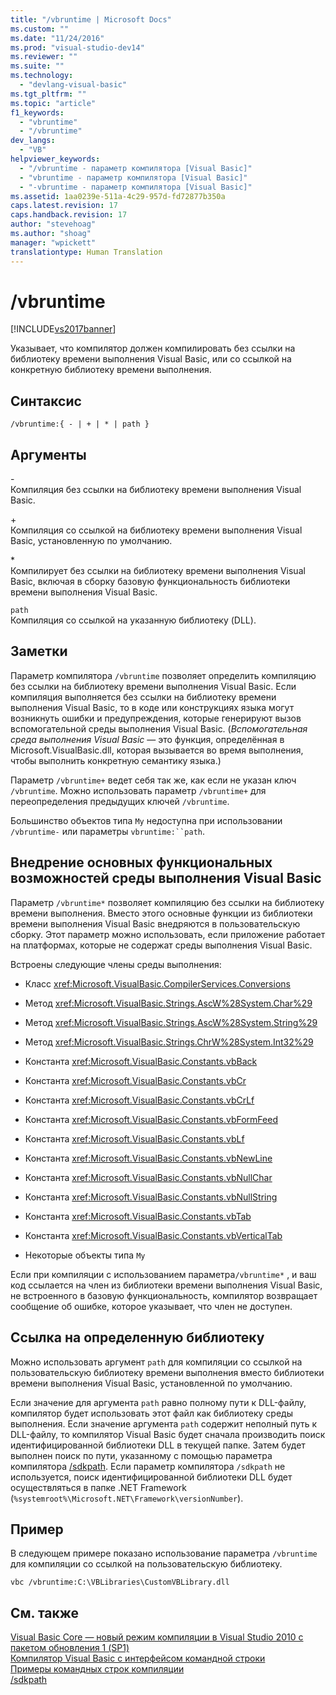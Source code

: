```yaml
---
title: "/vbruntime | Microsoft Docs"
ms.custom: ""
ms.date: "11/24/2016"
ms.prod: "visual-studio-dev14"
ms.reviewer: ""
ms.suite: ""
ms.technology: 
  - "devlang-visual-basic"
ms.tgt_pltfrm: ""
ms.topic: "article"
f1_keywords: 
  - "vbruntime"
  - "/vbruntime"
dev_langs: 
  - "VB"
helpviewer_keywords: 
  - "/vbruntime - параметр компилятора [Visual Basic]"
  - "vbruntime - параметр компилятора [Visual Basic]"
  - "-vbruntime - параметр компилятора [Visual Basic]"
ms.assetid: 1aa0239e-511a-4c29-957d-fd72877b350a
caps.latest.revision: 17
caps.handback.revision: 17
author: "stevehoag"
ms.author: "shoag"
manager: "wpickett"
translationtype: Human Translation
---
```

# /vbruntime
[!INCLUDE[vs2017banner](../../../csharp/includes/vs2017banner.md)]

Указывает, что компилятор должен компилировать без ссылки на библиотеку времени выполнения Visual Basic, или со ссылкой на конкретную библиотеку времени выполнения.  
  
## Синтаксис  
  
```  
/vbruntime:{ - | + | * | path }  
```  
  
## Аргументы  
 \-  
 Компиляция без ссылки на библиотеку времени выполнения Visual Basic.  
  
 \+  
 Компиляция со ссылкой на библиотеку времени выполнения Visual Basic, установленную по умолчанию.  
  
 \*  
 Компилирует без ссылки на библиотеку времени выполнения Visual Basic, включая в сборку базовую функциональность библиотеки времени выполнения Visual Basic.  
  
 `path`  
 Компиляция со ссылкой на указанную библиотеку \(DLL\).  
  
## Заметки  
 Параметр компилятора `/vbruntime` позволяет определить компиляцию без ссылки на библиотеку времени выполнения Visual Basic.  Если компиляция выполняется без ссылки на библиотеку времени выполнения Visual Basic, то в коде или конструкциях языка могут возникнуть ошибки и предупреждения, которые генерируют вызов вспомогательной среды выполнения Visual Basic.  \(*Вспомогательная среда выполнения Visual Basic* — это функция, определённая в Microsoft.VisualBasic.dll, которая вызывается во время выполнения, чтобы выполнить конкретную семантику языка.\)  
  
 Параметр `/vbruntime+` ведет себя так же, как если не указан ключ `/vbruntime`.  Можно использовать параметр `/vbruntime+` для переопределения предыдущих ключей `/vbruntime`.  
  
 Большинство объектов типа `My` недоступна при использовании `/vbruntime-` или параметры `vbruntime:``path`.  
  
## Внедрение основных функциональных возможностей среды выполнения Visual Basic  
 Параметр `/vbruntime*` позволяет компиляцию без ссылки на библиотеку времени выполнения.  Вместо этого основные функции из библиотеки времени выполнения Visual Basic внедряются в пользовательскую сборку.  Этот параметр можно использовать, если приложение работает на платформах, которые не содержат среды выполнения Visual Basic.  
  
 Встроены следующие члены среды выполнения:  
  
-   Класс <xref:Microsoft.VisualBasic.CompilerServices.Conversions>  
  
-   Метод <xref:Microsoft.VisualBasic.Strings.AscW%28System.Char%29>  
  
-   Метод <xref:Microsoft.VisualBasic.Strings.AscW%28System.String%29>  
  
-   Метод <xref:Microsoft.VisualBasic.Strings.ChrW%28System.Int32%29>  
  
-   Константа <xref:Microsoft.VisualBasic.Constants.vbBack>  
  
-   Константа <xref:Microsoft.VisualBasic.Constants.vbCr>  
  
-   Константа <xref:Microsoft.VisualBasic.Constants.vbCrLf>  
  
-   Константа <xref:Microsoft.VisualBasic.Constants.vbFormFeed>  
  
-   Константа <xref:Microsoft.VisualBasic.Constants.vbLf>  
  
-   Константа <xref:Microsoft.VisualBasic.Constants.vbNewLine>  
  
-   Константа <xref:Microsoft.VisualBasic.Constants.vbNullChar>  
  
-   Константа <xref:Microsoft.VisualBasic.Constants.vbNullString>  
  
-   Константа <xref:Microsoft.VisualBasic.Constants.vbTab>  
  
-   Константа <xref:Microsoft.VisualBasic.Constants.vbVerticalTab>  
  
-   Некоторые объекты типа `My`  
  
 Если при компиляции с использованием параметра`/vbruntime*` , и ваш код ссылается на член из библиотеки времени выполнения Visual Basic, не встроенного в базовую функциональность, компилятор возвращает сообщение об ошибке, которое указывает, что член не доступен.  
  
## Ссылка на определенную библиотеку  
 Можно использовать аргумент `path` для компиляции со ссылкой на пользовательскую библиотеку времени выполнения вместо библиотеки времени выполнения Visual Basic, установленной по умолчанию.  
  
 Если значение для аргумента `path` равно полному пути к DLL\-файлу, компилятор будет использовать этот файл как библиотеку среды выполнения.  Если значение аргумента `path` содержит неполный путь к DLL\-файлу, то компилятор Visual Basic будет сначала производить поиск идентифицированной библиотеки DLL в текущей папке.  Затем будет выполнен поиск по пути, указанному с помощью параметра компилятора [\/sdkpath](../../../visual-basic/reference/command-line-compiler/sdkpath.md).  Если параметр компилятора `/sdkpath` не используется, поиск идентифицированной библиотеки DLL будет осуществляться в папке .NET Framework \(`%systemroot%\Microsoft.NET\Framework\versionNumber`\).  
  
## Пример  
 В следующем примере показано использование параметра `/vbruntime` для компиляции со ссылкой на пользовательскую библиотеку.  
  
```  
vbc /vbruntime:C:\VBLibraries\CustomVBLibrary.dll  
```  
  
## См. также  
 [Visual Basic Core — новый режим компиляции в Visual Studio 2010 с пакетом обновления 1 \(SP1\)](http://blogs.msdn.com/b/vbteam/archive/2011/01/10/vb-core-new-compilation-mode-in-visual-studio-2010-sp1.aspx)   
 [Компилятор Visual Basic с интерфейсом командной строки](../../../visual-basic/reference/command-line-compiler/index.md)   
 [Примеры командных строк компиляции](../../../visual-basic/reference/command-line-compiler/sample-compilation-command-lines.md)   
 [\/sdkpath](../../../visual-basic/reference/command-line-compiler/sdkpath.md)